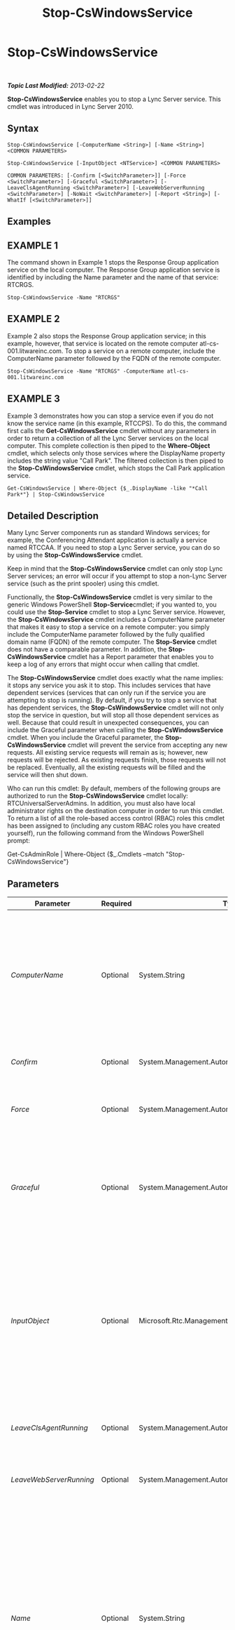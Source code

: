 ﻿---
title: Stop-CsWindowsService
TOCTitle: Stop-CsWindowsService
ms:assetid: 60318b9f-2291-4b99-a271-d206e4074b70
ms:mtpsurl: https://technet.microsoft.com/en-us/library/Gg398426(v=OCS.15)
ms:contentKeyID: 48184272
ms.date: 07/23/2014
mtps_version: v=OCS.15
---

<div data-xmlns="http://www.w3.org/1999/xhtml">

<div class="topic" data-xmlns="http://www.w3.org/1999/xhtml" data-msxsl="urn:schemas-microsoft-com:xslt" data-cs="http://msdn.microsoft.com/en-us/">

<div data-asp="http://msdn2.microsoft.com/asp">

# Stop-CsWindowsService

</div>

<div id="mainSection">

<div id="mainBody">

<span> </span>

_**Topic Last Modified:** 2013-02-22_

**Stop-CsWindowsService** enables you to stop a Lync Server service. This cmdlet was introduced in Lync Server 2010.

<div>

## Syntax

    Stop-CsWindowsService [-ComputerName <String>] [-Name <String>] <COMMON PARAMETERS>

    Stop-CsWindowsService [-InputObject <NTService>] <COMMON PARAMETERS>

    COMMON PARAMETERS: [-Confirm [<SwitchParameter>]] [-Force <SwitchParameter>] [-Graceful <SwitchParameter>] [-LeaveClsAgentRunning <SwitchParameter>] [-LeaveWebServerRunning <SwitchParameter>] [-NoWait <SwitchParameter>] [-Report <String>] [-WhatIf [<SwitchParameter>]]

</div>

<div>

## Examples

<div>

## EXAMPLE 1

The command shown in Example 1 stops the Response Group application service on the local computer. The Response Group application service is identified by including the Name parameter and the name of that service: RTCRGS.

    Stop-CsWindowsService -Name "RTCRGS"

</div>

<div>

## EXAMPLE 2

Example 2 also stops the Response Group application service; in this example, however, that service is located on the remote computer atl-cs-001.litwareinc.com. To stop a service on a remote computer, include the ComputerName parameter followed by the FQDN of the remote computer.

    Stop-CsWindowsService -Name "RTCRGS" -ComputerName atl-cs-001.litwareinc.com

</div>

<div>

## EXAMPLE 3

Example 3 demonstrates how you can stop a service even if you do not know the service name (in this example, RTCCPS). To do this, the command first calls the **Get-CsWindowsService** cmdlet without any parameters in order to return a collection of all the Lync Server services on the local computer. This complete collection is then piped to the **Where-Object** cmdlet, which selects only those services where the DisplayName property includes the string value "Call Park". The filtered collection is then piped to the **Stop-CsWindowsService** cmdlet, which stops the Call Park application service.

    Get-CsWindowsService | Where-Object {$_.DisplayName -like "*Call Park*"} | Stop-CsWindowsService

</div>

</div>

<div>

## Detailed Description

Many Lync Server components run as standard Windows services; for example, the Conferencing Attendant application is actually a service named RTCCAA. If you need to stop a Lync Server service, you can do so by using the **Stop-CsWindowsService** cmdlet.

Keep in mind that the **Stop-CsWindowsService** cmdlet can only stop Lync Server services; an error will occur if you attempt to stop a non-Lync Server service (such as the print spooler) using this cmdlet.

Functionally, the **Stop-CsWindowsService** cmdlet is very similar to the generic Windows PowerShell **Stop-Service**cmdlet; if you wanted to, you could use the **Stop-Service** cmdlet to stop a Lync Server service. However, the **Stop-CsWindowsService** cmdlet includes a ComputerName parameter that makes it easy to stop a service on a remote computer: you simply include the ComputerName parameter followed by the fully qualified domain name (FQDN) of the remote computer. The **Stop-Service** cmdlet does not have a comparable parameter. In addition, the **Stop-CsWindowsService** cmdlet has a Report parameter that enables you to keep a log of any errors that might occur when calling that cmdlet.

The **Stop-CsWindowsService** cmdlet does exactly what the name implies: it stops any service you ask it to stop. This includes services that have dependent services (services that can only run if the service you are attempting to stop is running). By default, if you try to stop a service that has dependent services, the **Stop-CsWindowsService** cmdlet will not only stop the service in question, but will stop all those dependent services as well. Because that could result in unexpected consequences, you can include the Graceful parameter when calling the **Stop-CsWindowsService** cmdlet. When you include the Graceful parameter, the **Stop-CsWindowsService** cmdlet will prevent the service from accepting any new requests. All existing service requests will remain as is; however, new requests will be rejected. As existing requests finish, those requests will not be replaced. Eventually, all the existing requests will be filled and the service will then shut down.

Who can run this cmdlet: By default, members of the following groups are authorized to run the **Stop-CsWindowsService** cmdlet locally: RTCUniversalServerAdmins. In addition, you must also have local administrator rights on the destination computer in order to run this cmdlet. To return a list of all the role-based access control (RBAC) roles this cmdlet has been assigned to (including any custom RBAC roles you have created yourself), run the following command from the Windows PowerShell prompt:

Get-CsAdminRole | Where-Object {$\_.Cmdlets –match "Stop-CsWindowsService"}

</div>

<div>

## Parameters


<table>
<colgroup>
<col style="width: 25%" />
<col style="width: 25%" />
<col style="width: 25%" />
<col style="width: 25%" />
</colgroup>
<thead>
<tr class="header">
<th>Parameter</th>
<th>Required</th>
<th>Type</th>
<th>Description</th>
</tr>
</thead>
<tbody>
<tr class="odd">
<td><p><em>ComputerName</em></p></td>
<td><p>Optional</p></td>
<td><p>System.String</p></td>
<td><p>Name of the remote computer running the service to be stopped; if this parameter is not included, then the <strong>Stop-CsWindowsService</strong> cmdlet will stop the specified service on the local computer. The remote computer should be referenced using its FQDN; for example, atl-mcs-001.litwareinc.com.</p></td>
</tr>
<tr class="even">
<td><p><em>Confirm</em></p></td>
<td><p>Optional</p></td>
<td><p>System.Management.Automation.SwitchParameter</p></td>
<td><p>Prompts you for confirmation before executing the command.</p></td>
</tr>
<tr class="odd">
<td><p><em>Force</em></p></td>
<td><p>Optional</p></td>
<td><p>System.Management.Automation.SwitchParameter</p></td>
<td><p>Suppresses the display of any non-fatal error message that might occur when running the command.</p></td>
</tr>
<tr class="even">
<td><p><em>Graceful</em></p></td>
<td><p>Optional</p></td>
<td><p>System.Management.Automation.SwitchParameter</p></td>
<td><p>Instead of immediately shutting down a service, waits until all existing service requests have been filled. (However, all new service requests will be rejected.) The service will not completely shut down until all the existing requests have been filled.</p></td>
</tr>
<tr class="odd">
<td><p><em>InputObject</em></p></td>
<td><p>Optional</p></td>
<td><p>Microsoft.Rtc.Management.Deployment.Core.NTService</p></td>
<td><p>Enables you to stop a service using an object reference rather than a service name. For example, if you use the <strong>Get-CsWindowsService</strong> cmdlet to return information about a service, and if you store the returned object in a variable named $x, you can then stop the service using this command:</p>
<p>$x = Get-CsWindowsService –Name &quot;RTCCPS&quot;</p>
<p>Stop-CsWindowsService -InputObject $x.Name</p></td>
</tr>
<tr class="even">
<td><p><em>LeaveClsAgentRunning</em></p></td>
<td><p>Optional</p></td>
<td><p>System.Management.Automation.SwitchParameter</p></td>
<td><p>When specified, stops all the Lync Server services except for the centralized logging agent service.</p></td>
</tr>
<tr class="odd">
<td><p><em>LeaveWebServerRunning</em></p></td>
<td><p>Optional</p></td>
<td><p>System.Management.Automation.SwitchParameter</p></td>
<td><p>When present, shuts down all services except the Web Server service on the specified computer.</p></td>
</tr>
<tr class="even">
<td><p><em>Name</em></p></td>
<td><p>Optional</p></td>
<td><p>System.String</p></td>
<td><p>Name of the Lync Server service you want to stop. Note that you must use the service name (for example, RTCCAA) and not the service display name. You can only pass a single service name to the Name parameter, and you cannot use wildcards in the service name. You can use the <strong>Get-CsWindowsService</strong> cmdlet to retrieve service names.</p>
<p>Keep in mind that the <strong>Stop-CsWindowsService</strong> cmdlet can only stop Lync Server services; you cannot use this cmdlet to stop other Windows services. For those services, you might be able to use the Windows PowerShell  <strong>Stop-Service</strong> cmdlet.</p></td>
</tr>
<tr class="odd">
<td><p><em>NoWait</em></p></td>
<td><p>Optional</p></td>
<td><p>System.Management.Automation.SwitchParameter</p></td>
<td><p>When present, causes the command to run and then immediately return control to the Windows PowerShell prompt. If not present, control will not be returned until the command has completed and a status report has been written to the screen.</p></td>
</tr>
<tr class="even">
<td><p><em>Report</em></p></td>
<td><p>Optional</p></td>
<td><p>System.String</p></td>
<td><p>Path to an HTML file where error information can be written. If this parameter is included, any errors that occur during the running of this cmdlet will be logged to the specified file (for example, C:\Logs\Service_report.html).</p></td>
</tr>
<tr class="odd">
<td><p><em>WhatIf</em></p></td>
<td><p>Optional</p></td>
<td><p>System.Management.Automation.SwitchParameter</p></td>
<td><p>Describes what would happen if you executed the command without actually executing the command.</p></td>
</tr>
</tbody>
</table>


</div>

<div>

## Input Types

Microsoft.Rtc.Management.Deployment.Core.NTService object. The **Stop-CsWindowsService** cmdlet accepts pipelined instances of the Windows service object.

</div>

<div>

## Return Types

None. Instead, the **Stop-CsWindowsService** cmdlet stops instances of the Microsoft.Rtc.Management.Deployment.Core.NTService object.

</div>

<div>

## See Also


[Get-CsWindowsService](get-cswindowsservice.md)  
[Start-CsWindowsService](start-cswindowsservice.md)  
  

</div>

</div>

<span> </span>

</div>

</div>

</div>


